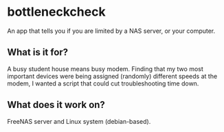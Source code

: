 # bottleneckcheck

An app that tells you if you are limited by a NAS server, or your computer.

## What is it for?

A busy student house means busy modem. Finding that my two most important devices were being assigned (randomly) different speeds at the modem, I wanted a script that could cut troubleshooting time down.

## What does it work on?

FreeNAS server and Linux system (debian-based).
